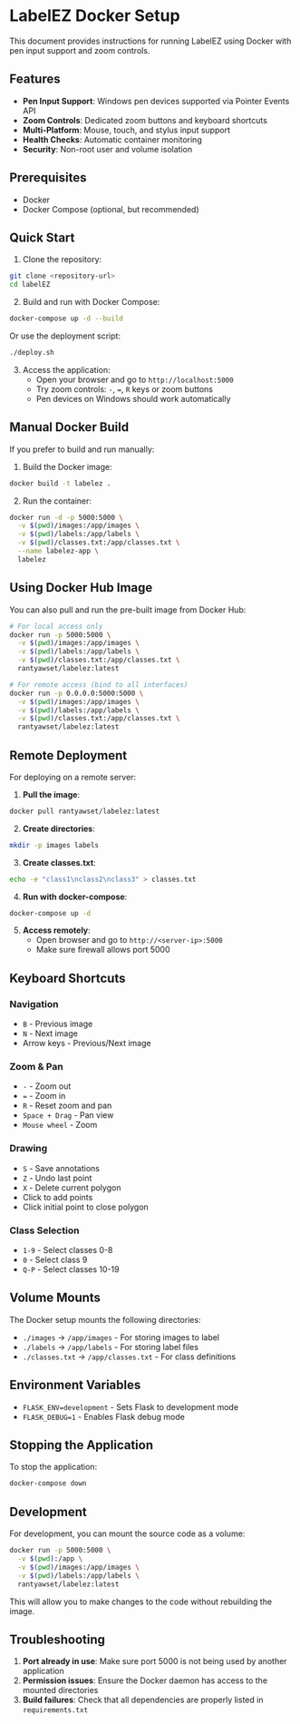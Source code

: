 # LabelEZ Docker Setup

This document provides instructions for running LabelEZ using Docker with pen input support and zoom controls.

## Features

- **Pen Input Support**: Windows pen devices supported via Pointer Events API
- **Zoom Controls**: Dedicated zoom buttons and keyboard shortcuts
- **Multi-Platform**: Mouse, touch, and stylus input support
- **Health Checks**: Automatic container monitoring
- **Security**: Non-root user and volume isolation

## Prerequisites

- Docker
- Docker Compose (optional, but recommended)

## Quick Start

1. Clone the repository:
```bash
git clone <repository-url>
cd labelEZ
```

2. Build and run with Docker Compose:
```bash
docker-compose up -d --build
```

Or use the deployment script:
```bash
./deploy.sh
```

3. Access the application:
   - Open your browser and go to `http://localhost:5000`
   - Try zoom controls: `-`, `=`, `R` keys or zoom buttons
   - Pen devices on Windows should work automatically

## Manual Docker Build

If you prefer to build and run manually:

1. Build the Docker image:
```bash
docker build -t labelez .
```

2. Run the container:
```bash
docker run -d -p 5000:5000 \
  -v $(pwd)/images:/app/images \
  -v $(pwd)/labels:/app/labels \
  -v $(pwd)/classes.txt:/app/classes.txt \
  --name labelez-app \
  labelez
```

## Using Docker Hub Image

You can also pull and run the pre-built image from Docker Hub:

```bash
# For local access only
docker run -p 5000:5000 \
  -v $(pwd)/images:/app/images \
  -v $(pwd)/labels:/app/labels \
  -v $(pwd)/classes.txt:/app/classes.txt \
  rantyawset/labelez:latest

# For remote access (bind to all interfaces)
docker run -p 0.0.0.0:5000:5000 \
  -v $(pwd)/images:/app/images \
  -v $(pwd)/labels:/app/labels \
  -v $(pwd)/classes.txt:/app/classes.txt \
  rantyawset/labelez:latest
```

## Remote Deployment

For deploying on a remote server:

1. **Pull the image**:
```bash
docker pull rantyawset/labelez:latest
```

2. **Create directories**:
```bash
mkdir -p images labels
```

3. **Create classes.txt**:
```bash
echo -e "class1\nclass2\nclass3" > classes.txt
```

4. **Run with docker-compose**:
```bash
docker-compose up -d
```

5. **Access remotely**:
   - Open browser and go to `http://<server-ip>:5000`
   - Make sure firewall allows port 5000

## Keyboard Shortcuts

### Navigation
- `B` - Previous image
- `N` - Next image  
- Arrow keys - Previous/Next image

### Zoom & Pan
- `-` - Zoom out
- `=` - Zoom in
- `R` - Reset zoom and pan
- `Space + Drag` - Pan view
- `Mouse wheel` - Zoom

### Drawing
- `S` - Save annotations
- `Z` - Undo last point
- `X` - Delete current polygon
- Click to add points
- Click initial point to close polygon

### Class Selection
- `1-9` - Select classes 0-8
- `0` - Select class 9
- `Q-P` - Select classes 10-19

## Volume Mounts

The Docker setup mounts the following directories:
- `./images` → `/app/images` - For storing images to label
- `./labels` → `/app/labels` - For storing label files
- `./classes.txt` → `/app/classes.txt` - For class definitions

## Environment Variables

- `FLASK_ENV=development` - Sets Flask to development mode
- `FLASK_DEBUG=1` - Enables Flask debug mode

## Stopping the Application

To stop the application:
```bash
docker-compose down
```

## Development

For development, you can mount the source code as a volume:

```bash
docker run -p 5000:5000 \
  -v $(pwd):/app \
  -v $(pwd)/images:/app/images \
  -v $(pwd)/labels:/app/labels \
  rantyawset/labelez:latest
```

This will allow you to make changes to the code without rebuilding the image.

## Troubleshooting

1. **Port already in use**: Make sure port 5000 is not being used by another application
2. **Permission issues**: Ensure the Docker daemon has access to the mounted directories
3. **Build failures**: Check that all dependencies are properly listed in `requirements.txt`
